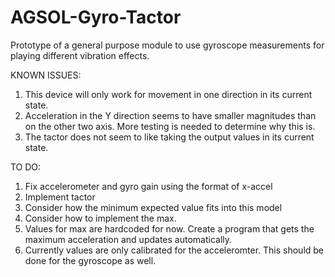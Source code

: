 # AGSOL-Gyro-Tactor
Prototype of a general purpose module to use gyroscope measurements for playing different vibration effects.


KNOWN ISSUES:
  1. This device will only work for movement in one direction in its current state.
  2. Acceleration in the Y direction seems to have smaller magnitudes than on the other two axis. More testing is needed to determine why      this is.
  3. The tactor does not seem to like taking the output values in its current state.
   
TO DO:
  1. Fix accelerometer and gyro gain using the format of x-accel
  2. Implement tactor
  3. Consider how the minimum expected value fits into this model
  4. Consider how to implement the max.
  5. Values for max are hardcoded for now. Create a program that gets the maximum acceleration and updates automatically.
  6. Currently values are only calibrated for the acceleromter. This should be done for the gyroscope as well.
